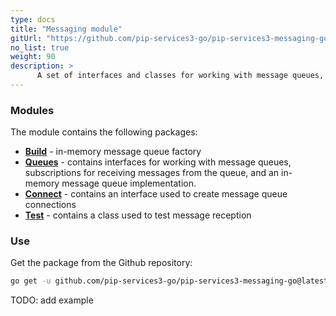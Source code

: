 ```yaml
---
type: docs
title: "Messaging module"
gitUrl: "https://github.com/pip-services3-go/pip-services3-messaging-go"
no_list: true
weight: 90
description: > 
      A set of interfaces and classes for working with message queues, as well as an in-memory message queue implementation. 
---
```


### Modules

The module contains the following packages:

- [**Build**](build) - in-memory message queue factory
- [**Queues**](queues) - contains interfaces for working with message queues, subscriptions for receiving messages from the queue, and an in-memory message queue implementation.
- [**Connect**](connect) - contains an interface used to create message queue connections
- [**Test**](test) - contains a class used to test message reception

### Use

Get the package from the Github repository:
```bash
go get -u github.com/pip-services3-go/pip-services3-messaging-go@latest
```

TODO: add example
